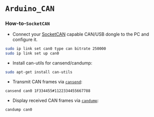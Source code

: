 `Arduino_CAN`
=============
### How-to-`SocketCAN`
* Connect your [SocketCAN](https://en.wikipedia.org/wiki/SocketCAN) capable CAN/USB dongle to the PC and configure it.
```bash
sudo ip link set can0 type can bitrate 250000
sudo ip link set up can0
```
* Install can-utils for cansend/candump:
```bash
sudo apt-get install can-utils
```
* Transmit CAN frames via [`cansend`](https://manpages.ubuntu.com/manpages/lunar/man1/cansend.1.html):
```bash
cansend can0 1F334455#1122334455667788
```
* Display received CAN frames via [`candump`](https://manpages.ubuntu.com/manpages/lunar/man1/candump.1.html):
```bash
candump can0
```
